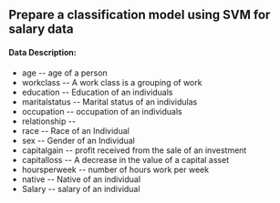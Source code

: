 ## Prepare a classification model using SVM for salary data 

#### Data Description:

* age -- age of a person
* workclass	-- A work class is a grouping of work 
* education	-- Education of an individuals	
* maritalstatus -- Marital status of an individulas	
* occupation	 -- occupation of an individuals
* relationship -- 	
* race --  Race of an Individual
* sex --  Gender of an Individual
* capitalgain --  profit received from the sale of an investment	
* capitalloss	-- A decrease in the value of a capital asset
* hoursperweek -- number of hours work per week	
* native -- Native of an individual
* Salary -- salary of an individual
